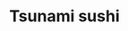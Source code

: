 ---
layout: place
title: "Tsunami sushi"
permalink: /california/fairfield/tsunami-sushi.html
stateAbbr: CA
stateName: California
cityName: Fairfield
seo:
  name: "Tsunami sushi"
  type: Restaurant
  links: null
description: "Looking for sushi in Fairfield, California? Check out Tsunami sushi for a delightful Japanese dining experience. Enjoy a variety of sushi and other dishes in..."
place_id: ChIJiSHGc0MXhYARUZBgpfTa4tA
photos:
  - name: >-
      places/ChIJiSHGc0MXhYARUZBgpfTa4tA/photos/AeeoHcLl9K21W79b2tnOlz6HvRkrMHycvtCrzbE73L4pkzqtMacgyxlaAXjjfBbMEW5COcryyhpw28rp-AAth41MTGREPDQ-DijIH1lbDvDs8ghdmCobH5rYaHG7y0D-z4VeZsUrF8vBZrsVNC6gEMX-JT9LdV2HbrknqBLScI9mQ0wsxtuC51GC63UWRz3DGIFCHjAAJAF5gcJP-pxVR1qg_or0QO7qJFhcCSZ956w0KMHjDzrt1LIU-tcGqDPOhP1XQHP11y6hYNJ1NB5gOmQpBY8XoY0Xdrwq6TBUjH6ODqc90w
    widthPx: 4032
    heightPx: 3024
    authorAttributions:
      - displayName: Tsunami sushi
        uri: https://maps.google.com/maps/contrib/118402776145764701618
        photoUri: >-
          https://lh3.googleusercontent.com/a-/ALV-UjUJIANLrx9x89TuR8W6yX4k-WBOoqmcyrIe7u-DyNbvs4kZnzM=s100-p-k-no-mo
    flagContentUri: >-
      https://www.google.com/local/imagery/report/?cb_client=maps_api_places.places_api&image_key=!1e10!2sAF1QipMHQjCYzWMtUydoc7Ps1XwrULsWwEVrZDW7EWWV&hl=en-US
    googleMapsUri: >-
      https://www.google.com/maps/place//data=!3m4!1e2!3m2!1sAF1QipMHQjCYzWMtUydoc7Ps1XwrULsWwEVrZDW7EWWV!2e10!4m2!3m1!1s0x8085174373c62189:0xd0e2daf4a5609051
  - name: >-
      places/ChIJiSHGc0MXhYARUZBgpfTa4tA/photos/AeeoHcJHt8Qqf8imPfx9QExyjagCzHqJaYDr0obB7xC-IMFh0EKt34SigEexMZhWvNkFlSJmVLBLVqPM3m-dtU9fDL3YybHim_o396iEiIFXjupchNbQ28CRmp457kwcGqh2LbRnNzNE_cl-07493RiiKDU5s1LuhBHkopaS3sI6MnC9p350Bu-jI3Nzut1WJTS_38P6mnqw1mVPMzeBGwDoxn5c38VyJDHtdRrTTbXhS061r1tJSuT2Vx57q31IONGKkZmNAjCCOkDLgM6peomdD_XfYtXh52td_j-Bj-f3REfjX1mAWyOd4Lq1lBHRuCyoSx6wC4kTnuvuAFVzydKYOVeuVuiDilGEcJcbk7gqWnxnawOAZR0mKJ9tqQTQFSxko2TZXtszkz-0REm351GG2q4SrOE-2ipOfFvPpTy2ii_7Zg
    widthPx: 4000
    heightPx: 3000
    authorAttributions:
      - displayName: Lien Trac
        uri: https://maps.google.com/maps/contrib/113587879231314616906
        photoUri: >-
          https://lh3.googleusercontent.com/a/ACg8ocLswKbbFJX7VaWtZ0wnfTQdmWo9alpH7A8DMMumLJNsSiNWMg=s100-p-k-no-mo
    flagContentUri: >-
      https://www.google.com/local/imagery/report/?cb_client=maps_api_places.places_api&image_key=!1e10!2sCIHM0ogKEICAgID_rcTsCw&hl=en-US
    googleMapsUri: >-
      https://www.google.com/maps/place//data=!3m4!1e2!3m2!1sCIHM0ogKEICAgID_rcTsCw!2e10!4m2!3m1!1s0x8085174373c62189:0xd0e2daf4a5609051
  - name: >-
      places/ChIJiSHGc0MXhYARUZBgpfTa4tA/photos/AeeoHcJd5Z1_-jnKd7ui9_VqLIGnxXXku_SKDQLpow44vj2M6V2SnQ6yPcxs0arDl0yzajSy5BN6sgrUr7FuwFSAPd4PJFQhzMJhs1xX61wHO8L7-_0O-ATrWJoAnIjp5zKXaXsLPDQACMfZuBSMR8gjHr8LREhh7TN4XjsQY0eBEABw6a0d0tg_YBskqP0Yjl4LmbXKrVadtVge1B1nMCwfmIz89D2mCzEFBUB3o7OeWiQFW0Rg6vapxWObc_H48TbbVePm1bSymDVuxUROCto2ni8y3C_VTKeTtLIT03YLlj6zGQ
    widthPx: 3024
    heightPx: 4032
    authorAttributions:
      - displayName: Tsunami sushi
        uri: https://maps.google.com/maps/contrib/118402776145764701618
        photoUri: >-
          https://lh3.googleusercontent.com/a-/ALV-UjUJIANLrx9x89TuR8W6yX4k-WBOoqmcyrIe7u-DyNbvs4kZnzM=s100-p-k-no-mo
    flagContentUri: >-
      https://www.google.com/local/imagery/report/?cb_client=maps_api_places.places_api&image_key=!1e10!2sAF1QipO5iWcXr4tmEehi9mC4XGiuq7onNwy2KeQQsezY&hl=en-US
    googleMapsUri: >-
      https://www.google.com/maps/place//data=!3m4!1e2!3m2!1sAF1QipO5iWcXr4tmEehi9mC4XGiuq7onNwy2KeQQsezY!2e10!4m2!3m1!1s0x8085174373c62189:0xd0e2daf4a5609051
  - name: >-
      places/ChIJiSHGc0MXhYARUZBgpfTa4tA/photos/AeeoHcLVXT6G7ECIFpF9RUkFs5_cO40mGrIFrj_nWsd8RJSMegjC1o7MRdv6gmkd3i_2h33q7ENxXGj9cmjn2Xhjwijhlvd6bKer4zGfoFwK4GB-uD_OTRl6ZsF0dCcVAYGRjY0OMTVk750WhQBuGtj2SJsWsfh1gZfGW02FX5nSeYCxqE_gOISm8RDcv0t-6B9lFRlN1oBH3hc3odvEA_mUHNra5QxwF5YoTHOEuvkmEzYNHWy8b6VTBSNjdDOJ-OP8DE4s5UoVd9pwvtnAru-nT_UwI27lqptyFOlUYJaEWyICSA
    widthPx: 3600
    heightPx: 4800
    authorAttributions:
      - displayName: Tsunami sushi
        uri: https://maps.google.com/maps/contrib/118402776145764701618
        photoUri: >-
          https://lh3.googleusercontent.com/a-/ALV-UjUJIANLrx9x89TuR8W6yX4k-WBOoqmcyrIe7u-DyNbvs4kZnzM=s100-p-k-no-mo
    flagContentUri: >-
      https://www.google.com/local/imagery/report/?cb_client=maps_api_places.places_api&image_key=!1e10!2sAF1QipNetUQPrPvrRwziG_3gvrXnEun6xm26cPwFD2GZ&hl=en-US
    googleMapsUri: >-
      https://www.google.com/maps/place//data=!3m4!1e2!3m2!1sAF1QipNetUQPrPvrRwziG_3gvrXnEun6xm26cPwFD2GZ!2e10!4m2!3m1!1s0x8085174373c62189:0xd0e2daf4a5609051
  - name: >-
      places/ChIJiSHGc0MXhYARUZBgpfTa4tA/photos/AeeoHcJr1jXkKhZCiwYYiw_EdtlaK2UNli8Lw1cqGLtXiM-DVYiGIfgbjzQl6vfcD45keDHjuDqpJ0ligA1jwrJQZkuM69GiMqJMdi0KwkMmiv9funJQqnyBr171Afbsu2DQGIjkLMEj-Y4qAATpf5M0B_a8FsfXO5Fg5ictdnLwSqC1kC6ZNuBXnr9FftuYND4I7a8vbQ-v3SE6-NZEftizcFnBNpkfOo8J51hPKOzTQ9_3i8CDFSDZK_MaUD6njdR5mH6a5-3JRbw7i-XNLIjvGeFcKr-gd5nr8G_Ud2CYTDL0qQ
    widthPx: 3600
    heightPx: 4800
    authorAttributions:
      - displayName: Tsunami sushi
        uri: https://maps.google.com/maps/contrib/118402776145764701618
        photoUri: >-
          https://lh3.googleusercontent.com/a-/ALV-UjUJIANLrx9x89TuR8W6yX4k-WBOoqmcyrIe7u-DyNbvs4kZnzM=s100-p-k-no-mo
    flagContentUri: >-
      https://www.google.com/local/imagery/report/?cb_client=maps_api_places.places_api&image_key=!1e10!2sAF1QipOAFjhEodLIWDkrtw5u10uys7LK7RUqJxM_rhq7&hl=en-US
    googleMapsUri: >-
      https://www.google.com/maps/place//data=!3m4!1e2!3m2!1sAF1QipOAFjhEodLIWDkrtw5u10uys7LK7RUqJxM_rhq7!2e10!4m2!3m1!1s0x8085174373c62189:0xd0e2daf4a5609051
  - name: >-
      places/ChIJiSHGc0MXhYARUZBgpfTa4tA/photos/AeeoHcIoXqP7RX1x-cQNumjrpTrcV-gvonLlKHI3bdr54UpdDpEhWddCa7pT-qJx9M4s0D8YGg5-5PTnGuoaims4vybKurYRDNa0IL4uEwvsx5M6SKDZy3oIPcLsx7TKtq6st_cP5xYgf7hSgu-zmPJqPg7S1JH1eiyJ-xrhIUCDmg_xSTiYjo3Zvc2cVC8oZMGuNtdLpXXPhJAILkpjHzT1S3p_PCNzLz0smfYScQEqZL6jJQnt_dV78_95HSrIIZgJFhb3KytQ0Kq-SNNtaEDXPNx_gumP2e58u4QIn7y0KYk64A
    widthPx: 1600
    heightPx: 1200
    authorAttributions:
      - displayName: Tsunami sushi
        uri: https://maps.google.com/maps/contrib/118402776145764701618
        photoUri: >-
          https://lh3.googleusercontent.com/a-/ALV-UjUJIANLrx9x89TuR8W6yX4k-WBOoqmcyrIe7u-DyNbvs4kZnzM=s100-p-k-no-mo
    flagContentUri: >-
      https://www.google.com/local/imagery/report/?cb_client=maps_api_places.places_api&image_key=!1e10!2sAF1QipOxPwcRAvauNce3Qr6XT253a_o-DppIgGG3f6u6&hl=en-US
    googleMapsUri: >-
      https://www.google.com/maps/place//data=!3m4!1e2!3m2!1sAF1QipOxPwcRAvauNce3Qr6XT253a_o-DppIgGG3f6u6!2e10!4m2!3m1!1s0x8085174373c62189:0xd0e2daf4a5609051
  - name: >-
      places/ChIJiSHGc0MXhYARUZBgpfTa4tA/photos/AeeoHcKsvS7CiUxJuNtavJC4vOEbKo3Z9ZYCkPSwULkvcaNlWCfw89GK3prXWmpR8mhgxCleHkOvYXefSlx9WPQQP_e7-WmDqTaK5tWL4u8wCatRq2urth41v2xZAs7g5GMIged5YVaZmIacsPiuNRUFdX0-yCvlzTsHthzbMliWkSiRErS2RWmFLa71QLLruSAYqPV80k4GeFDUdNLXDrIHXOf98N-bWOZb4wJ-V8nqPTANhcNdPJ1DFw6bB8ovGpT3Q6gYsQRgHYtD1utOztJTqTG1Sfl410Gse32PsF5asoPXzh9oPpsklf5LZrHZoFMFZ3FGmEHYbf-XkCHfBWBUwHq1AXe579BNAJl5ziUtkNbVBXgr-qzg9XPWarNPyODguzLWTGrM1xX5WFsTN9E-eM1m9FKvEq_dhKB5NUPYnM8GBraU--RritrW2zaH24Nq
    widthPx: 4000
    heightPx: 3000
    authorAttributions:
      - displayName: Walter B
        uri: https://maps.google.com/maps/contrib/118061097375500590408
        photoUri: >-
          https://lh3.googleusercontent.com/a-/ALV-UjWTSUmKT59kRbsmW9DqWq-uxg-7-PrXiSU8ogtFKo7k8TuXJfLwHg=s100-p-k-no-mo
    flagContentUri: >-
      https://www.google.com/local/imagery/report/?cb_client=maps_api_places.places_api&image_key=!1e10!2sCIABIhAGbyw7gyi5Y2eif1QACP_b&hl=en-US
    googleMapsUri: >-
      https://www.google.com/maps/place//data=!3m4!1e2!3m2!1sCIABIhAGbyw7gyi5Y2eif1QACP_b!2e10!4m2!3m1!1s0x8085174373c62189:0xd0e2daf4a5609051
  - name: >-
      places/ChIJiSHGc0MXhYARUZBgpfTa4tA/photos/AeeoHcIMA4CpHsDajRdvCo7A-1ZRxGRJ7GmQvWPta9Ei9zLgmdqEi8uxa0J66JcROqWljBm5nbYNTAubitsIWrXnunLqgSJDLLFfsYNgO8KCRXb1eSg8ipJLA8k8Jh_CZqB57HnfpB0Ux-m7HjlWTu8XaSP4Sa2hG9pjndsM9Agq6z_zaYIUcB3JtjoMhOge1r6TwOj1nyD4ifM9iB1Ol5h5424QX0dzyKXJ5ClpLmEmeDEEa8YEmniZxRQ2P6AnPzu08VVWf0WefGIpOjVddM284-TFUuUjb_kWe_tKFiEsnckyS72rcidvDmZRCkDhxI68dqklWfskic5r7sBITzaSMGmJYo8nySpBcKEylhfPpLX6v7urxUgENaQ0Y21DTVtZRAufeP9xkz1MKqxABz_fL1bws4OUgYGCSRiXMjfhJFS2B7OK
    widthPx: 3024
    heightPx: 4032
    authorAttributions:
      - displayName: Vicky T
        uri: https://maps.google.com/maps/contrib/114166196358031162906
        photoUri: >-
          https://lh3.googleusercontent.com/a-/ALV-UjVbJXMk7RxiyiCPg8Ofc7vdTBngXtAugTNV4g09clzsK2skKLgb9w=s100-p-k-no-mo
    flagContentUri: >-
      https://www.google.com/local/imagery/report/?cb_client=maps_api_places.places_api&image_key=!1e10!2sCIHM0ogKEICAgMCAnfn89wE&hl=en-US
    googleMapsUri: >-
      https://www.google.com/maps/place//data=!3m4!1e2!3m2!1sCIHM0ogKEICAgMCAnfn89wE!2e10!4m2!3m1!1s0x8085174373c62189:0xd0e2daf4a5609051
  - name: >-
      places/ChIJiSHGc0MXhYARUZBgpfTa4tA/photos/AeeoHcJ7qkFXzy4u0Asog5WCyoj_l5f5o20_PQXyam_IJMT4V8Mlfs862SfIi9PyWQvsWvUAywu_tb3bNs0qzj9umydtRpVQSKx_xCnv2pYc7Am2Bsv_HwNhrUxS-QZQfXldwHjNI2rfdo7XbS_n7VmewSrzgXrbHra5dtrWey8B9fjBkAWQ8bXMERFwEXnjI_y3IwvuQh5x_6nbR7zRLWE005lIXTdiBt_Yw1z9LC6o8wkWh-rsJ_zrri9FssPgxgL1yFChdZ_r0irU2V_rXUj_BHetG9vXIR1JmafGjZMpXnlviNCbNh1CCIhxBrNw1XZtBnXYZKfuLAMaZ_FTctLi9Ht1nzeUF6U4pmkmVFkU04tdNCGXQXbvxuALGeIV5eWcUvJgj9-9rbpfTsRTZ8Ok7jzDZY8NgXWBCECaMEu5f-Pv86AFqwvH57R9kRj2ecjh
    widthPx: 3072
    heightPx: 4080
    authorAttributions:
      - displayName: Conan Quitugua
        uri: https://maps.google.com/maps/contrib/109354114227210932092
        photoUri: >-
          https://lh3.googleusercontent.com/a-/ALV-UjUrDsf7ZEBl3Dje3EcGoA94kloVToamsxeCioJBqeZUTWY5YhY=s100-p-k-no-mo
    flagContentUri: >-
      https://www.google.com/local/imagery/report/?cb_client=maps_api_places.places_api&image_key=!1e10!2sCIABIhADyddmqRKB_mewNgsAADi_&hl=en-US
    googleMapsUri: >-
      https://www.google.com/maps/place//data=!3m4!1e2!3m2!1sCIABIhADyddmqRKB_mewNgsAADi_!2e10!4m2!3m1!1s0x8085174373c62189:0xd0e2daf4a5609051
  - name: >-
      places/ChIJiSHGc0MXhYARUZBgpfTa4tA/photos/AeeoHcLn00eBlsKLH3DRVjBun1yBQfLzL6zxUjaQjLQclTLHYCHG_pII7G2At343L_un-GJAfNudsaPktRuQRnPEhDxU2PDbthMOLO7kN5Xp7qQZ5_qsiTsS5ealwT9ZT7_x7orVfo86PabeRmDAImBSXpL6uPYKZqPBp2sKBkCkxxe5jFXuX2DkUHjDp7PFMGT96SWfIrDEGY-JbuiqSkxnsXmK0mVut7-1CfmT8UoPq3DZ5ErfcPV_DxAu9Y3ZhtgzEZa-oJaYuYWLoS2dLXQAKB3AAqSKP7zuam00hCmGDqls1Q
    widthPx: 4032
    heightPx: 3024
    authorAttributions:
      - displayName: Tsunami sushi
        uri: https://maps.google.com/maps/contrib/118402776145764701618
        photoUri: >-
          https://lh3.googleusercontent.com/a-/ALV-UjUJIANLrx9x89TuR8W6yX4k-WBOoqmcyrIe7u-DyNbvs4kZnzM=s100-p-k-no-mo
    flagContentUri: >-
      https://www.google.com/local/imagery/report/?cb_client=maps_api_places.places_api&image_key=!1e10!2sAF1QipNlwx0z7TDgiLbuKGrIF6xcr2PoN4ua5uChf_UP&hl=en-US
    googleMapsUri: >-
      https://www.google.com/maps/place//data=!3m4!1e2!3m2!1sAF1QipNlwx0z7TDgiLbuKGrIF6xcr2PoN4ua5uChf_UP!2e10!4m2!3m1!1s0x8085174373c62189:0xd0e2daf4a5609051
address: 2281 N Texas St, Fairfield, CA 94533, USA
street: 2281 N Texas St
city: Fairfield
state: CA
zip: '94533'
country: USA
neighborhood: null
latitude: '38.270660'
longitude: '-122.034639'
accessibility_options:
  wheelchairAccessibleParking: true
  wheelchairAccessibleEntrance: true
  wheelchairAccessibleSeating: true
business_status: OPERATIONAL
name: Tsunami sushi
google_maps_links:
  directionsUri: >-
    https://www.google.com/maps/dir//''/data=!4m7!4m6!1m1!4e2!1m2!1m1!1s0x8085174373c62189:0xd0e2daf4a5609051!3e0
  placeUri: https://maps.google.com/?cid=15051833648907063377
  writeAReviewUri: >-
    https://www.google.com/maps/place//data=!4m3!3m2!1s0x8085174373c62189:0xd0e2daf4a5609051!12e1
  reviewsUri: >-
    https://www.google.com/maps/place//data=!4m4!3m3!1s0x8085174373c62189:0xd0e2daf4a5609051!9m1!1b1
  photosUri: >-
    https://www.google.com/maps/place//data=!4m3!3m2!1s0x8085174373c62189:0xd0e2daf4a5609051!10e5
primary_type: Sushi Restaurant
opening_hours:
  regular: null
  current: null
secondary_opening_hours:
  regular:
    weekdayDescriptions: null
    type: null
  current:
    weekdayDescriptions: null
    type: null
phone: null
price_level: null
price_range: null
rating: null
rating_count: 0
website: null
reviews: null
parking_options: null
payment_options: null
allow_dogs: null
curbside_pickup: null
delivery: null
dine_in: null
good_for_children: null
good_for_groups: null
good_for_sports: null
live_music: null
menu_for_children: null
outdoor_seating: null
reservable: null
restroom: null
serves_beer: null
serves_breakfast: null
serves_brunch: null
serves_cocktails: null
serves_coffee: null
serves_dinner: null
serves_dessert: null
serves_lunch: null
serves_vegetarian_food: null
serves_wine: null
takeout: null
summary: null

---